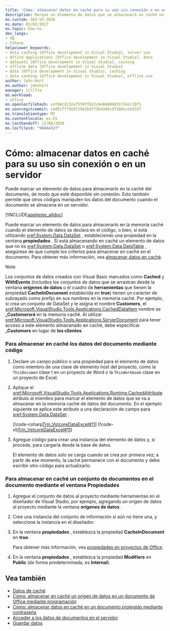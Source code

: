 ```yaml
---
title: 'Cómo: almacenar datos en caché para su uso sin conexión o en un servidor'
description: Marque un elemento de datos que se almacenará en caché en el documento para que esté disponible sin conexión. Esto permite a los datos del documento manipularse con otro código.
ms.custom: SEO-VS-2020
ms.date: 02/02/2017
ms.topic: how-to
dev_langs:
- VB
- CSharp
helpviewer_keywords:
- data caching [Office development in Visual Studio], server use
- Office applications [Office development in Visual Studio], data
- datasets [Office development in Visual Studio], caching
- offline data [Office development in Visual Studio]
- data [Office development in Visual Studio], caching
- data caching [Office development in Visual Studio], offline use
author: John-Hart
ms.author: johnhart
manager: jillfra
ms.workload:
- office
ms.openlocfilehash: cefd4cd132e75f8ff622c8e0d809d317242c10f5
ms.sourcegitcommit: ce85cff795df29e2bd773b4346cd718dccda5337
ms.translationtype: MT
ms.contentlocale: es-ES
ms.lasthandoff: 12/08/2020
ms.locfileid: "96844327"
---
```

# <a name="how-to-cache-data-for-use-offline-or-on-a-server"></a>Cómo: almacenar datos en caché para su uso sin conexión o en un servidor
  Puede marcar un elemento de datos para almacenarlo en la caché del documento, de modo que esté disponible sin conexión. Esto también permite que otros códigos manipulen los datos del documento cuando el documento se almacena en un servidor.

 [!INCLUDE[appliesto_alldoc](../vsto/includes/appliesto-alldoc-md.md)]

 Puede marcar un elemento de datos para almacenarlo en la memoria caché cuando el elemento de datos se declara en el código, o bien, si está utilizando <xref:System.Data.DataSet> , estableciendo una propiedad en la ventana **propiedades** . Si está almacenando en caché un elemento de datos que no es <xref:System.Data.DataSet> o <xref:System.Data.DataTable> , asegúrese de que cumple los criterios para almacenar en caché en el documento. Para obtener más información, vea [almacenar datos en caché](../vsto/caching-data.md).

> [!NOTE]
> Los conjuntos de datos creados con Visual Basic marcados como **Cached** y **WithEvents** (incluidos los conjuntos de datos que se arrastran desde la ventana **orígenes de datos** o el cuadro de **herramientas** que tienen la propiedad **CacheInDocument** establecida en **true**) tienen un carácter de subrayado como prefijo en sus nombres en la memoria caché. Por ejemplo, si crea un conjunto de DataSet y le asigna el nombre **Customers**, el <xref:Microsoft.VisualStudio.Tools.Applications.CachedDataItem> nombre se **_Customersrá** en la memoria caché. Al utilizar <xref:Microsoft.VisualStudio.Tools.Applications.ServerDocument> para tener acceso a este elemento almacenado en caché, debe especificar **_Customers** en lugar de **los clientes**.

### <a name="to-cache-data-in-the-document-using-code"></a>Para almacenar en caché los datos del documento mediante código

1. Declare un campo público o una propiedad para el elemento de datos como miembro de una clase de elemento host del proyecto, como la `ThisDocumen` clase t en un proyecto de Word o la `ThisWorkbook` clase en un proyecto de Excel.

2. Aplique el <xref:Microsoft.VisualStudio.Tools.Applications.Runtime.CachedAttribute> atributo al miembro para marcar el elemento de datos que se va a almacenar en la memoria caché de datos del documento. En el ejemplo siguiente se aplica este atributo a una declaración de campo para <xref:System.Data.DataSet> .

     [!code-csharp[Trin_VstcoreDataExcel#11](../vsto/codesnippet/CSharp/Trin_VstcoreDataExcelCS/Sheet1.cs#11)]
     [!code-vb[Trin_VstcoreDataExcel#11](../vsto/codesnippet/VisualBasic/Trin_VstcoreDataExcelVB/Sheet1.vb#11)]

3. Agregue código para crear una instancia del elemento de datos y, si procede, para cargarla desde la base de datos.

     El elemento de datos solo se carga cuando se crea por primera vez; a partir de ese momento, la caché permanece con el documento y debe escribir otro código para actualizarlo.

### <a name="to-cache-a-dataset-in-the-document-by-using-the-properties-window"></a>Para almacenar en caché un conjunto de documentos en el documento mediante el ventana Propiedades

1. Agregue el conjunto de datos al proyecto mediante herramientas en el diseñador de Visual Studio, por ejemplo, agregando un origen de datos al proyecto mediante la ventana **orígenes de datos** .

2. Cree una instancia del conjunto de información si aún no tiene una, y seleccione la instancia en el diseñador.

3. En la ventana **propiedades** , establezca la propiedad **CacheInDocument** en **true**.

     Para obtener más información, vea [propiedades en proyectos de Office](../vsto/properties-in-office-projects.md).

4. En la ventana **propiedades** , establezca la propiedad **Modifiers** en **Public** (de forma predeterminada, es **Internal**).

## <a name="see-also"></a>Vea también
- [Datos de caché](../vsto/caching-data.md)
- [Cómo: almacenar en caché un origen de datos en un documento de Office mediante programación](../vsto/how-to-programmatically-cache-a-data-source-in-an-office-document.md)
- [Cómo: almacenar datos en caché en un documento protegido mediante contraseña](../vsto/how-to-cache-data-in-a-password-protected-document.md)
- [Acceder a los datos de documentos en el servidor](../vsto/accessing-data-in-documents-on-the-server.md)
- [Guardar datos](../data-tools/save-data-back-to-the-database.md)

